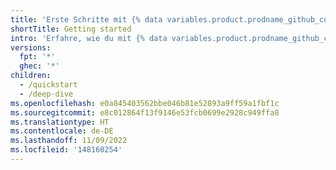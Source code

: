```yaml
---
title: 'Erste Schritte mit {% data variables.product.prodname_github_codespaces %}'
shortTitle: Getting started
intro: 'Erfahre, wie du mit {% data variables.product.prodname_github_codespaces %} loslegen kannst, einschließlich Einrichtung und Konfiguration für bestimmte Sprachen.'
versions:
  fpt: '*'
  ghec: '*'
children:
  - /quickstart
  - /deep-dive
ms.openlocfilehash: e0a845403562bbe046b81e52893a9ff59a1fbf1c
ms.sourcegitcommit: e8c012864f13f9146e53fcb0699e2928c949ffa8
ms.translationtype: HT
ms.contentlocale: de-DE
ms.lasthandoff: 11/09/2022
ms.locfileid: '148160254'
---
```


